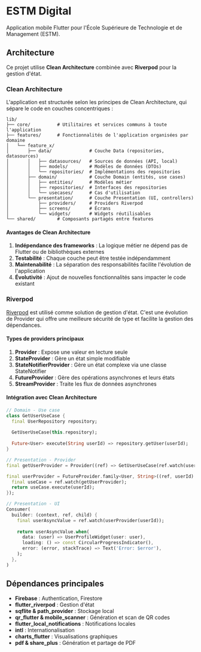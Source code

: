 # ESTM Digital

Application mobile Flutter pour l'École Supérieure de Technologie et de Management (ESTM).

## Architecture

Ce projet utilise **Clean Architecture** combinée avec **Riverpod** pour la gestion d'état.

### Clean Architecture

L'application est structurée selon les principes de Clean Architecture, qui sépare le code en couches concentriques :

```
lib/
├── core/          # Utilitaires et services communs à toute l'application
├── features/      # Fonctionnalités de l'application organisées par domaine
│   └── feature_x/
│       ├── data/              # Couche Data (repositories, datasources)
│       │   ├── datasources/   # Sources de données (API, local)
│       │   ├── models/        # Modèles de données (DTOs)
│       │   └── repositories/  # Implémentations des repositories
│       ├── domain/            # Couche Domain (entités, use cases)
│       │   ├── entities/      # Modèles métier
│       │   ├── repositories/  # Interfaces des repositories
│       │   └── usecases/      # Cas d'utilisation
│       └── presentation/      # Couche Presentation (UI, controllers)
│           ├── providers/     # Providers Riverpod
│           ├── screens/       # Écrans
│           └── widgets/       # Widgets réutilisables
└── shared/        # Composants partagés entre features
```

#### Avantages de Clean Architecture

1. **Indépendance des frameworks** : La logique métier ne dépend pas de Flutter ou de bibliothèques externes
2. **Testabilité** : Chaque couche peut être testée indépendamment
3. **Maintenabilité** : La séparation des responsabilités facilite l'évolution de l'application
4. **Évolutivité** : Ajout de nouvelles fonctionnalités sans impacter le code existant

### Riverpod

[Riverpod](https://riverpod.dev/) est utilisé comme solution de gestion d'état. C'est une évolution de Provider qui offre une meilleure sécurité de type et facilite la gestion des dépendances.

#### Types de providers principaux

1. **Provider** : Expose une valeur en lecture seule
2. **StateProvider** : Gère un état simple modifiable
3. **StateNotifierProvider** : Gère un état complexe via une classe StateNotifier
4. **FutureProvider** : Gère des opérations asynchrones et leurs états
5. **StreamProvider** : Traite les flux de données asynchrones

#### Intégration avec Clean Architecture

```dart
// Domain - Use case
class GetUserUseCase {
  final UserRepository repository;
  
  GetUserUseCase(this.repository);
  
  Future<User> execute(String userId) => repository.getUser(userId);
}

// Presentation - Provider
final getUserProvider = Provider((ref) => GetUserUseCase(ref.watch(userRepositoryProvider)));

final userProvider = FutureProvider.family<User, String>((ref, userId) async {
  final useCase = ref.watch(getUserProvider);
  return useCase.execute(userId);
});

// Presentation - UI
Consumer(
  builder: (context, ref, child) {
    final userAsyncValue = ref.watch(userProvider(userId));
    
    return userAsyncValue.when(
      data: (user) => UserProfileWidget(user: user),
      loading: () => const CircularProgressIndicator(),
      error: (error, stackTrace) => Text('Error: $error'),
    );
  },
)
```

## Dépendances principales

- **Firebase** : Authentication, Firestore
- **flutter_riverpod** : Gestion d'état
- **sqflite & path_provider** : Stockage local
- **qr_flutter & mobile_scanner** : Génération et scan de QR codes
- **flutter_local_notifications** : Notifications locales
- **intl** : Internationalisation
- **charts_flutter** : Visualisations graphiques
- **pdf & share_plus** : Génération et partage de PDF
